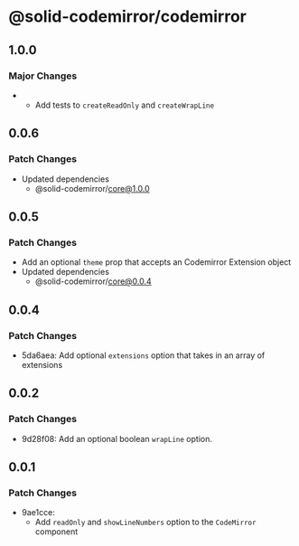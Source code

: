 # @solid-codemirror/codemirror

## 1.0.0

### Major Changes

- - Add tests to `createReadOnly` and `createWrapLine`

## 0.0.6

### Patch Changes

- Updated dependencies
  - @solid-codemirror/core@1.0.0

## 0.0.5

### Patch Changes

- Add an optional `theme` prop that accepts an Codemirror Extension object
- Updated dependencies
  - @solid-codemirror/core@0.0.4

## 0.0.4

### Patch Changes

- 5da6aea: Add optional `extensions` option that takes in an array of extensions

## 0.0.2

### Patch Changes

- 9d28f08: Add an optional boolean `wrapLine` option.

## 0.0.1

### Patch Changes

- 9ae1cce:
  - Add `readOnly` and `showLineNumbers` option to the `CodeMirror` component
